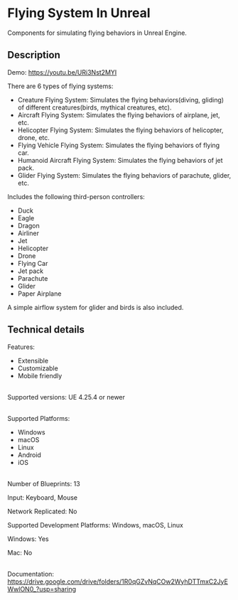 # Flying System In Unreal

Components for simulating flying behaviors in Unreal Engine.

## Description
Demo: https://youtu.be/URi3Nst2MYI

There are 6 types of flying systems:
* Creature Flying System: Simulates the flying behaviors(diving, gliding) of different creatures(birds, mythical creatures, etc).
* Aircraft Flying System: Simulates the flying behaviors of airplane, jet, etc.
* Helicopter Flying System: Simulates the flying behaviors of helicopter, drone, etc.
* Flying Vehicle Flying System: Simulates the flying behaviors of flying car.
* Humanoid Aircraft Flying System: Simulates the flying behaviors of jet pack.
* Glider Flying System: Simulates the flying behaviors of parachute, glider, etc.

Includes the following third-person controllers:

* Duck
* Eagle
* Dragon
* Airliner
* Jet
* Helicopter
* Drone
* Flying Car
* Jet pack
* Parachute
* Glider
* Paper Airplane


A simple airflow system for glider and birds is also included.

## Technical details

Features:
* Extensible
* Customizable
* Mobile friendly

\
Supported versions: UE 4.25.4 or newer

\
Supported Platforms:
* Windows
* macOS
* Linux
* Android
* iOS

\
Number of Blueprints: 13

Input: Keyboard, Mouse

Network Replicated: No

Supported Development Platforms: Windows, macOS, Linux

Windows: Yes

Mac: No

\
Documentation: https://drive.google.com/drive/folders/1R0qGZvNqCOw2WyhDTTmxC2JyEWwlON0_?usp=sharing